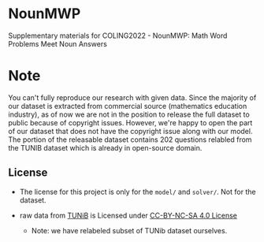# NounMWP
Supplementary materials for COLING2022 - NounMWP: Math Word Problems Meet Noun Answers

# Note
You can't fully reproduce our research with given data.
Since the majority of our dataset is extracted from commercial source (mathematics education industry), as of now we are not in the position to release the full dataset to public because of copyright issues. 
However, we're happy to open the part of our dataset that does not have the copyright issue along with our model. 
The portion of the releasable dataset contains 202 questions relabled from the TUNIB dataset which is already in open-source domain. 

## License

- The license for this project is only for the `model/` and `solver/`. Not for the dataset.

- raw data from [TUNiB](https://github.com/tunib-ai/KMWP) is Licensed under [CC-BY-NC-SA 4.0 License](https://creativecommons.org/licenses/by-nc-sa/4.0/deed.ko)
  - Note: we have relabeled subset of TUNib dataset ourselves.
